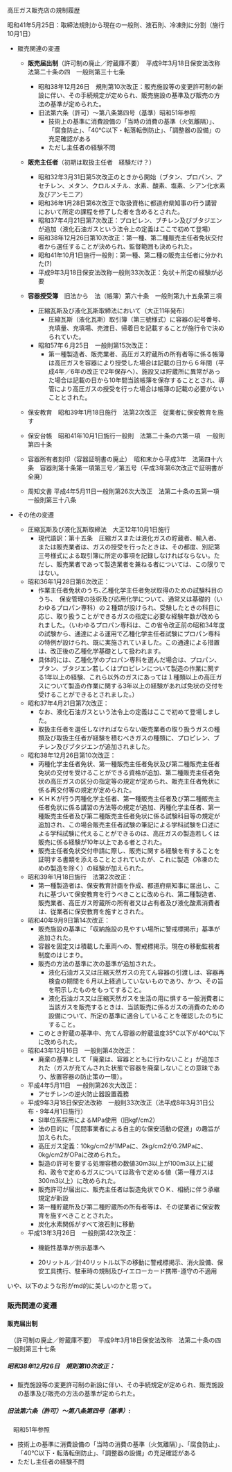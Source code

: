 
高圧ガス販売店の規制履歴

昭和41年5月25日：取締法規則から現在の一般則、液石則、冷凍則に分割（施行10月1日）

- 販売関連の変遷
	- **販売届出制**（許可制の廃止／貯蔵庫不要）　平成9年3月18日保安法改称　法第二十条の四　一般則第三十七条
		- 昭和38年12月26日　規則第10次改正：販売施設等の変更許可制の新設に伴い、その手続規定が定められ、販売施設の基準及び販売の方法の基準が定められた。
		- 旧法第六条（許可）～第八条第四号（基準）昭和51年参照
			- 技術上の基準に消費設備の「当時の消費の基準（火気離隔）」、「腐食防止」、「40℃以下・転落転倒防止」、「調整器の設備」の充足確認がある
			- ただし主任者の経験不問
	- **販売主任者**（初期は取扱主任者　経験だけ？）
		- 昭和32年3月31日第5次改正のときから開始（ブタン、プロパン、アセチレン、メタン、クロルメチル、水素、酸素、塩素、シアン化水素及びアンモニア）
		- 昭和36年1月28日第6次改正で取扱資格に都道府県知事の行う講習　において所定の課程を修了した者を含めるとされた。
		- 昭和37年4月21日第7次改正：プロピレン、ブチレン及びブタジエンが追加（液化石油ガスという法令上の定義はここで初めて登場）
		- 昭和38年12月26日第10次改正：第一種、第二種販売主任者免状交付者から選任することが決められ、監督範囲も決められた。
		- 昭和41年10月1日施行一般則：第一種、第二種の販売主任者に分かれた(?)
		- 平成9年3月18日保安法改称一般則33次改正：免状＋所定の経験が必要
	- **容器授受簿**　旧法から　法（帳簿）第六十条　一般則第九十五条第三項
		- 圧縮瓦斯及び液化瓦斯取締法において（大正11年発布）
			- 圧縮瓦斯（液化瓦斯）取引簿（第三號様式）に容器の記号番号、充填量、充填場、売渡日、帰着日を記載することが施行令で決められていた。
		- 昭和57年６月25日　一般則第15次改正：
			- 第一種製造者、販売業者、高圧ガス貯蔵所の所有者等に係る帳簿は高圧ガスを容器により授受した場合は記載の日から６年間（平成4年／6年の改正で2年保存へ）、施設又は貯蔵所に異常があった場合は記載の日から10年間当該帳簿を保存することとされ、導管により高圧ガスの授受を行った場合は帳簿の記載の必要がないこととされた。
			
	- 保安教育　昭和39年1月18日施行　法第2次改正　従業者に保安教育を施す
	- 保安台帳　昭和41年10月1日施行一般則　法第二十条の六第一項　一般則第四十条　
	- 容器所有者刻印（容器証明書の廃止）　昭和末から平成3年　法第四十六条　容器則第十条第一項第三号／第五号（平成3年第6次改正で証明書が全廃）
	- 周知文書 平成4年5月11日一般則第26次大改正　法第二十条の五第一項　一般則第三十八条

- その他の変遷
	- 圧縮瓦斯及び液化瓦斯取締法　大正12年10月1日施行
		- 現代語訳：第十五条　圧縮ガスまたは液化ガスの貯蔵者、輸入者、または販売業者は、ガスの授受を行ったときは、その都度、別記第三号様式による取引簿に所定の事項を記録しなければならない。ただし、販売業者であって製造業者を兼ねる者については、この限りではない。
	- 昭和36年1月28日第6次改正：
		- 作業主任者免状のうち､乙種化学主任者免状取得のための試験科目のうち、　保安管理の技術及び応用化学について、通常又は基礎的（いわゆるプロパン専科）の２種類が設けられ、受験したときの科目に応じ、取り扱うことができるガスの指定に必要な経験年数が改められました。（いわゆるプロパン専科は、この省令改正前の昭和34年度の試験から、通達による運用で乙種化学主任者試験にプロパン専科の特例が設けられ、既に実施されていました。この通達による措置は、改正後の乙種化学基礎として扱われます。
		- 具体的には、乙種化学のプロパン専科を選んだ場合は、プロパン、ブタン、ブタジエン若しくはプロピレンについて製造の作業に関する1年以上の経験、これら以外のガスにあっては１種類以上の高圧ガスについて製造の作業に関する3年以上の経験があれば免状の交付を受けることができるとされました。）
	- 昭和37年4月21日第7次改正：
		- なお、液化石油ガスという法令上の定義はここで初めて登場しました。
		- 取扱主任者を選任しなければならない販売業者の取り扱うガスの種類及び取扱主任者が経験を積むべきガスの種類に、プロピレン、ブチレン及びブタジエンが追加されました。
	- 昭和38年12月26日第10次改正：
		- 丙種化学主任者免状、第一種販売主任者免状及び第二種販売主任者免状の交付を受けることができる資格が追加、第二種販売主任者免状の高圧ガスの区分の指定等の規定が定められ、販売主任者免状に係る再交付等の規定が定められた。
		- ＫＨＫが行う丙種化学主任者、第一種販売主任者及び第二種販売主任者免状に係る講習の方法等の規定が追加、丙種化学主任者、第一種販売主任者及び第二種販売主任者免状に係る試験科目等の規定が追加され、この場合販売主任者試験の筆記による学科試験を口述による学科試験に代えることができるのは、高圧ガスの製造若しくは販売に係る経験が10年以上である者とされた。
		- 販売主任者免状交付申請に際し、販売に関する経験を有することを証明する書類を添えることとされていたが、これに製造（冷凍のための製造を除く）の経験が加えられた。
	- 昭和39年1月18日施行　法第2次改正：
		- 第一種製造者は、保安教育計画を作成、都道府県知事に届出し、これに基づいて保安教育を行うべきことに改められ、第二種製造者、販売業者、高圧ガス貯蔵所の所有者又は占有者及び液化酸素消費者は、従業者に保安教育を施すとされた。
	- 昭和40年9月9日第14次改正：
		- 販売施設の基準に「収納施設の見やすい場所に警戒標掲示」基準が追加された。
		- 容器を固定又は積載した車両への、警戒標掲示。現在の移動監視者制度のはじまり。
		- 販売の方法の基準に次の基準が追加された。
			- 液化石油ガス又は圧縮天然ガスの充てん容器の引渡しは、容器再検査の期間を６月以上経過していないものであり、かつ、その旨を明示したものをもってすること。
			- 液化石油ガス又は圧縮天然ガスを生活の用に惧する一般消費者に当該ガスを販売するときは、当該販売に係るガスの消費のための設備について、所定の基準に適合していることを確認したのちにすること。
		- このとき貯蔵の基準中、充てん容器の貯蔵温度35℃以下が40℃以下に改められた。
	- 昭和43年12月16日　一般則第4次改正：
		- 廃棄の基準として「廃棄は、容器とともに行わないこと」が追加された（ガスが充てんされた状態で容器を廃棄しないことの意昧であり、放置容器の防止策の一環）。
	- 平成4年5月11日　一般則第26次大改正：
		- アセチレンの逆火防止器設置義務
	- 平成9年3月18日保安法改称　一般則33次改正（法平成8年3月31日公布・9年4月1日施行）
		- SI単位系採用によるMPa使用（旧kgf/cm2）
		- 法の目的に「民間事業者による自主的な保安活動の促進」の趣旨が加えられた。
		- 高圧ガス定義：10kg/cm2が1MPaに、2kg/cm2が0.2MPaに、0kg/cm2がOPaに改められた。
		- 製造の許可を要する処理容積の数値30m3以上が100m3以上に緩和、政令で定めるガスについては政令で定める値（第一種ガスは300m3以上）に改められた。
		- 販売許可が届出に、販売主任者は製造免状でＯＫ、相続に伴う承継規定が新設
		- 第一種貯蔵所及び第二種貯蔵所の所有者等は、その従業者に保安教育を施すべきこととされた。
		- 炭化水素関係がすべて液石則に移動
	- 平成13年3月26日　一般則第42次改正：
		- 機能性基準が例示基準へ

		- 20リットル／計40リットル以下の移動に警戒標掲示、消火設備、保安工具携行、駐車時の規制及びイエローカード携帯･遵守の不適用


いや、以下のような形がmd的に美しいのかと思って。
### 販売関連の変遷
#### **販売届出制**
　（許可制の廃止／貯蔵庫不要）　平成9年3月18日保安法改称　法第二十条の四　一般則第三十七条
##### 昭和38年12月26日　規則第10次改正：
- 販売施設等の変更許可制の新設に伴い、その手続規定が定められ、販売施設の基準及び販売の方法の基準が定められた。
##### 旧法第六条（許可）～第八条第四号（基準）:
　昭和51年参照
- 技術上の基準に消費設備の「当時の消費の基準（火気離隔）」、「腐食防止」、「40℃以下・転落転倒防止」、「調整器の設備」の充足確認がある
- ただし主任者の経験不問